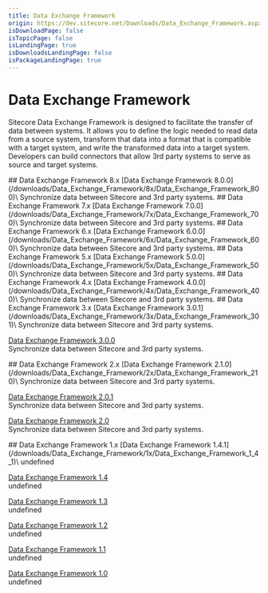 ```yaml
---
title: Data Exchange Framework
origin: https://dev.sitecore.net/Downloads/Data_Exchange_Framework.aspx
isDownloadPage: false
isTopicPage: false
isLandingPage: true
isDownloadsLandingPage: false
isPackageLandingPage: true
---
```


# Data Exchange Framework

Sitecore Data Exchange Framework is designed to facilitate the transfer of data between systems. It allows you to define the logic needed to read data from a source system, transform that data into a format that is compatible with a target system, and write the transformed data into a target system. Developers can build connectors that allow 3rd party systems to serve as source and target systems.

<Card variant='outlineRaised' px={0} mb={8}>
<CardHeader>
## Data Exchange Framework 8.x
</CardHeader>
<CardBody>
[Data Exchange Framework 8.0.0](/downloads/Data_Exchange_Framework/8x/Data_Exchange_Framework_800)\
Synchronize data between Sitecore and 3rd party systems.


</CardBody>          
</Card>
<Card variant='outlineRaised' px={0} mb={8}>
<CardHeader>
## Data Exchange Framework 7.x
</CardHeader>
<CardBody>
[Data Exchange Framework 7.0.0](/downloads/Data_Exchange_Framework/7x/Data_Exchange_Framework_700)\
Synchronize data between Sitecore and 3rd party systems.


</CardBody>          
</Card>
<Card variant='outlineRaised' px={0} mb={8}>
<CardHeader>
## Data Exchange Framework 6.x
</CardHeader>
<CardBody>
[Data Exchange Framework 6.0.0](/downloads/Data_Exchange_Framework/6x/Data_Exchange_Framework_600)\
Synchronize data between Sitecore and 3rd party systems.


</CardBody>          
</Card>
<Card variant='outlineRaised' px={0} mb={8}>
<CardHeader>
## Data Exchange Framework 5.x
</CardHeader>
<CardBody>
[Data Exchange Framework 5.0.0](/downloads/Data_Exchange_Framework/5x/Data_Exchange_Framework_500)\
Synchronize data between Sitecore and 3rd party systems.


</CardBody>          
</Card>
<Card variant='outlineRaised' px={0} mb={8}>
<CardHeader>
## Data Exchange Framework 4.x
</CardHeader>
<CardBody>
[Data Exchange Framework 4.0.0](/downloads/Data_Exchange_Framework/4x/Data_Exchange_Framework_400)\
Synchronize data between Sitecore and 3rd party systems.


</CardBody>          
</Card>
<Card variant='outlineRaised' px={0} mb={8}>
<CardHeader>
## Data Exchange Framework 3.x
</CardHeader>
<CardBody>
[Data Exchange Framework 3.0.1](/downloads/Data_Exchange_Framework/3x/Data_Exchange_Framework_301)\
Synchronize data between Sitecore and 3rd party systems.

[Data Exchange Framework 3.0.0](/downloads/Data_Exchange_Framework/3x/Data_Exchange_Framework_300)\
Synchronize data between Sitecore and 3rd party systems.


</CardBody>          
</Card>
<Card variant='outlineRaised' px={0} mb={8}>
<CardHeader>
## Data Exchange Framework 2.x
</CardHeader>
<CardBody>
[Data Exchange Framework 2.1.0](/downloads/Data_Exchange_Framework/2x/Data_Exchange_Framework_210)\
Synchronize data between Sitecore and 3rd party systems.

[Data Exchange Framework 2.0.1](/downloads/Data_Exchange_Framework/2x/Data_Exchange_Framework_201)\
Synchronize data between Sitecore and 3rd party systems.

[Data Exchange Framework 2.0](/downloads/Data_Exchange_Framework/2x/Data_Exchange_Framework_20)\
Synchronize data between Sitecore and 3rd party systems.


</CardBody>          
</Card>
<Card variant='outlineRaised' px={0} mb={8}>
<CardHeader>
## Data Exchange Framework 1.x
</CardHeader>
<CardBody>
[Data Exchange Framework 1.4.1](/downloads/Data_Exchange_Framework/1x/Data_Exchange_Framework_1_4_1)\
undefined

[Data Exchange Framework 1.4](/downloads/Data_Exchange_Framework/1x/Data_Exchange_Framework_1_4)\
undefined

[Data Exchange Framework 1.3](/downloads/Data_Exchange_Framework/1x/Data_Exchange_Framework_1_3)\
undefined

[Data Exchange Framework 1.2](/downloads/Data_Exchange_Framework/1x/Data_Exchange_Framework_1_2)\
undefined

[Data Exchange Framework 1.1](/downloads/Data_Exchange_Framework/1x/Data_Exchange_Framework_11)\
undefined

[Data Exchange Framework 1.0](/downloads/Data_Exchange_Framework/1x/Data_Exchange_Framework_10)\
undefined


</CardBody>          
</Card>